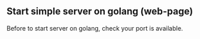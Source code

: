 ## Start simple server on golang (web-page)
Before to start server on golang, check your port is available.
